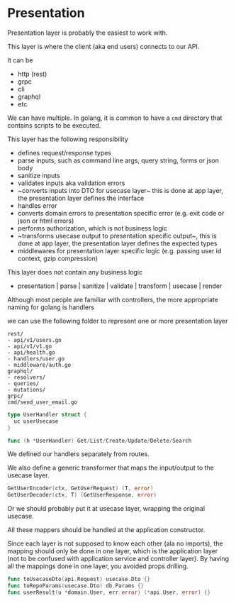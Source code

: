 # Presentation

Presentation layer is probably the easiest to work with.

This layer is where the client (aka end users) connects to our API.

It can be 
- http (rest)
- grpc
- cli
- graphql
- etc

We can have multiple. In golang, it is common to have a `cmd` directory that contains scripts to be executed.

This layer has the following responsibility
- defines request/response types
- parse inputs, such as command line args, query string, forms or json body
- sanitize inputs
- validates inputs aka validation errors
- ~converts inputs into DTO for usecase layer~ this is done at app layer, the presentation layer defines the interface
- handles error
- converts domain errors to presentation specific error (e.g. exit code or json or html errors)
- performs authorization, which is not business logic
- ~transforms usecase output to presentation specific output~, this is done at app layer, the presentation layer defines the expected types 
- middlewares for presentation layer specific logic (e.g. passing user id context, gzip compression)

This layer does not contain any business logic

- presentation | parse | sanitize | validate | transform | usecase | render

Although most people are familiar with controllers, the more appropriate naming for golang is handlers

we can use the following folder to represent one or more presentation layer

```
rest/
- api/v1/users.go
- api/v1/v1.go
- api/health.go
- handlers/user.go
- middleware/auth.go
graphql/
- resolvers/
- queries/
- mutations/
grpc/
cmd/send_user_email.go
```

```go
type UserHandler struct {
  uc userUsecase
}

func (h *UserHandler) Get/List/Create/Update/Delete/Search
```

We defined our handlers separately from routes.

We also define a generic transformer that maps the input/output to the usecase layer.

```go
GetUserEncoder(ctx, GetUserRequest) (T, error)
GetUserDecoder(ctx, T) (GetUserResponse, error)
```

Or we should probably put it at usecase layer, wrapping the original usecase.

All these mappers should be handled at the application constructor.

Since each layer is not supposed to know each other (ala no imports), the mapping should only be done in one layer, which is the application layer (not to be confused with application service and controller layer). 
By having all the mappings done in one layer, you avoided props drilling.


```go
func toUsecaseDto(api.Request) usecase.Dto {}
func toRepoParams(usecase.Dto) db.Params {}
func userResult(u *domain.User, err error) (*api.User, error) {}
```
